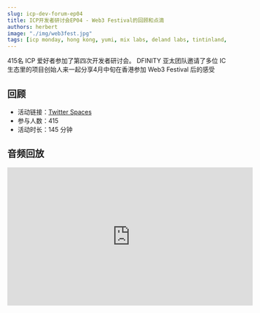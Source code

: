 ```yaml
---
slug: icp-dev-forum-ep04
title: ICP开发者研讨会EP04 - Web3 Festival的回顾和点滴
authors: herbert
image: "./img/web3fest.jpg"
tags: [icp monday, hong kong, yumi, mix labs, deland labs, tintinland, astrox, ic lighthouse, icpl, find truman, emc, dplus ]
---
```


415名 ICP 爱好者参加了第四次开发者研讨会。 DFINITY 亚太团队邀请了多位 IC 生态里的项目创始人来一起分享4月中旬在香港参加 Web3 Festival 后的感受

<!--truncate-->

## 回顾

- 活动链接：[Twitter Spaces](https://twitter.com/i/spaces/1mrxmknkPgNGy?s=20)
- 参与人数：415
- 活动时长：145 分钟

## 音频回放

<iframe width="560" height="315" src="https://www.youtube.com/embed/m9-B8s1NN1k?si=8MB_FY_nKZlYc4CW" title="YouTube video player" frameborder="0" allow="accelerometer; autoplay; clipboard-write; encrypted-media; gyroscope; picture-in-picture; web-share" allowfullscreen></iframe>